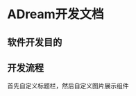 <!--
 * @Description:
 * @Author: Xiao
 * @Date: 2023-03-02 13:28:14
 * @LastEditTime: 2023-03-02 13:30:59
 * @LastEditors: Xiao
-->

# ADream开发文档
## 软件开发目的
## 开发流程
首先自定义标题栏，然后自定义图片展示组件
